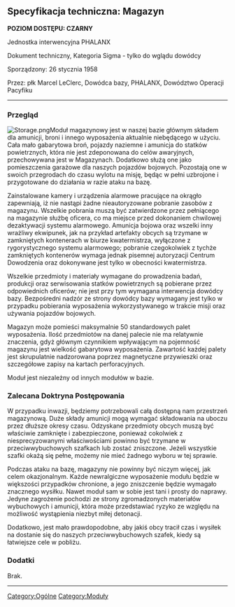 ## Specyfikacja techniczna: Magazyn

**POZIOM DOSTĘPU: CZARNY**

Jednostka interwencyjna PHALANX

Dokument techniczny, Kategoria Sigma - tylko do wglądu dowódcy

Sporządzony: 26 stycznia 1958

Przez: płk Marcel LeClerc, Dowódca bazy, PHALANX, Dowództwo Operacji
Pacyfiku

------------------------------------------------------------------------

### Przegląd

![](Storage.png "Storage.png")Moduł magazynowy jest w naszej bazie
głównym składem dla amunicji, broni i innego wyposażenia aktualnie
niebędącego w użyciu. Cała mało gabarytowa broń, pojazdy naziemne i
amunicja do statków powietrznych, która nie jest zdeponowana do celów
awaryjnych, przechowywana jest w Magazynach. Dodatkowo służą one jako
pomieszczenia garażowe dla naszych pojazdów bojowych. Pozostają one w
swoich przegrodach do czasu wylotu na misję, będąc w pełni uzbrojone i
przygotowane do działania w razie ataku na bazę.

Zainstalowane kamery i urządzenia alarmowe pracujące na okrągło
zapewniają, iż nie nastąpi żadne nieautoryzowane pobranie zasobów z
magazynu. Wszelkie pobrania muszą być zatwierdzone przez pełniącego na
magazynie służbę oficera, co ma miejsce przed dokonaniem chwilowej
dezaktywacji systemu alarmowego. Amunicja bojowa oraz wszelki inny
wrażliwy ekwipunek, jak na przykład artefakty obcych są trzymane w
zamkniętych kontenerach w biurze kwatermistrza, wyłączone z
rygorystycznego systemu alarmowego; pobranie czegokolwiek z tychże
zamkniętych kontenerów wymaga jednak pisemnej autoryzacji Centrum
Dowodzenia oraz dokonywane jest tylko w obecności kwatermistrza.

Wszelkie przedmioty i materiały wymagane do prowadzenia badań, produkcji
oraz serwisowania statków powietrznych są pobierane przez odpowiednich
oficerów; nie jest przy tym wymagana interwencja dowódcy bazy.
Bezpośredni nadzór ze strony dowódcy bazy wymagany jest tylko w
przypadku pobierania wyposażenia wykorzystywanego w trakcie misji oraz
używania pojazdów bojowych.

Magazyn może pomieści maksymalnie 50 standardowych palet wyposażenia.
Ilość przedmiotów na danej palecie nie ma relatywnie znaczenia, gdyż
głównym czynnikiem wpływającym na pojemność magazynu jest wielkość
gabarytowa wyposażenia. Zawartość każdej palety jest skrupulatnie
nadzorowana poprzez magnetyczne przywieszki oraz szczegółowe zapisy na
kartach perforacyjnych.

Moduł jest niezależny od innych modułów w bazie.

### Zalecana Doktryna Postępowania

W przypadku inwazji, będziemy potrzebowali całą dostępną nam przestrzeń
magazynową. Duże składy amunicji mogą wymagać składowania na uboczu
przez dłuższe okresy czasu. Odzyskane przedmioty obcych muszą być
właściwie zamknięte i zabezpieczone, ponieważ cokolwiek z
niesprecyzowanymi właściwościami powinno być trzymane w
przeciwwybuchowych szafkach lub zostać zniszczone. Jeżeli wszystkie
szafki okażą się pełne, możemy nie mieć żadnego wyboru w tej sprawie.

Podczas ataku na bazę, magazyny nie powinny być niczym więcej, jak celem
okazjonalnym. Każde newralgiczne wyposażenie modułu będzie w większości
przypadków chronione, a jego zniszczenie będzie wymagało znacznego
wysiłku. Nawet moduł sam w sobie jest tani i prosty do naprawy. Jedyne
zagrożenie pochodzi ze strony zgromadzonych materiałów wybuchowych i
amunicji, która może przedstawiać ryzyko ze względu na możliwość
wystąpienia niezbyt miłej detonacji.

Dodatkowo, jest mało prawdopodobne, aby jakiś obcy tracił czas i wysiłek
na dostanie się do naszych przeciwwybuchowych szafek, kiedy są
łatwiejsze cele w pobliżu.

### Dodatki

Brak.

------------------------------------------------------------------------

[Category:Ogólne](Category:Ogólne "wikilink")
[Category:Moduły](Category:Moduły "wikilink")